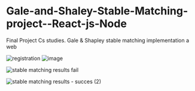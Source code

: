 # Gale-and-Shaley-Stable-Matching-project--React-js-Node
Final Project Cs studies. Gale &amp; Shapley stable matching implementation a web 


![registration](https://user-images.githubusercontent.com/33985065/189394192-ecead6c0-633b-46a9-906d-97b49951ac0b.jpeg)
![image](https://user-images.githubusercontent.com/33985065/189394305-6d53063e-3480-4486-8045-cbf2dbbcb474.png)



![stable matching results fail](https://user-images.githubusercontent.com/33985065/189395588-2acb5307-6153-4c1d-90d4-5f06532c316a.jpeg)

![stable matching results - succes (2)](https://user-images.githubusercontent.com/33985065/189395269-32091d6a-cecb-4fbd-9ee2-22166226537d.jpeg)
